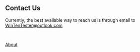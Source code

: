 ## Contact Us

Currently, the best available way to reach us is through email to
WinTenTester@outlook.com

&nbsp;

[About](./)
